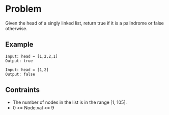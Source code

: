 # Problem

Given the head of a singly linked list, return true if it is a palindrome or false otherwise.

## Example

```text
Input: head = [1,2,2,1]
Output: true
```

```text
Input: head = [1,2]
Output: false
```

## Contraints

- The number of nodes in the list is in the range [1, 105].
- 0 <= Node.val <= 9
